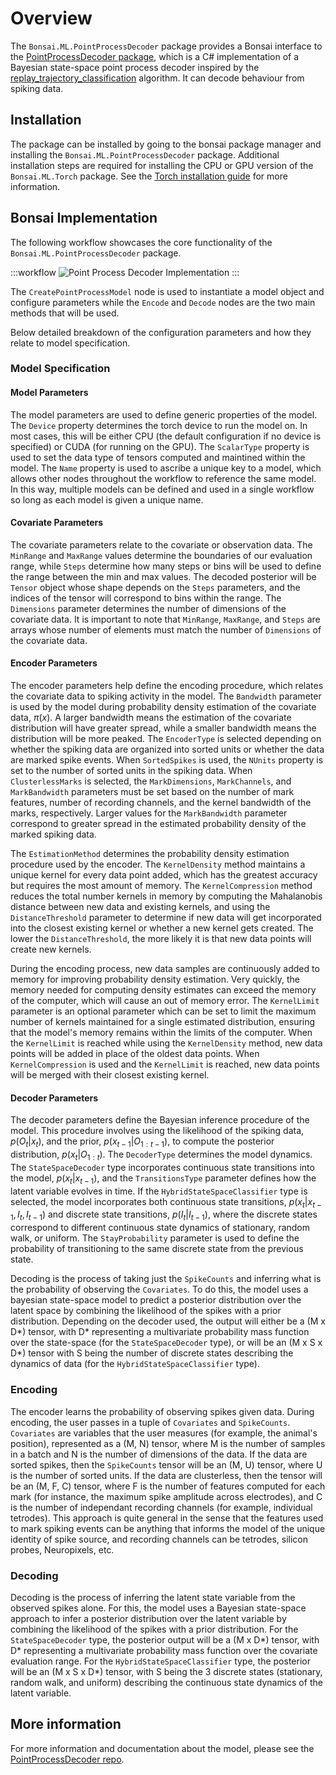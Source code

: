 # Overview

The `Bonsai.ML.PointProcessDecoder` package provides a Bonsai interface to the [PointProcessDecoder package](https://github.com/ncguilbeault/PointProcessDecoder), which is a C# implementation of a Bayesian state-space point process decoder inspired by the [replay_trajectory_classification](https://github.com/Eden-Kramer-Lab/replay_trajectory_classification) algorithm. It can decode behaviour from spiking data. 

## Installation

The package can be installed by going to the bonsai package manager and installing the `Bonsai.ML.PointProcessDecoder` package. Additional installation steps are required for installing the CPU or GPU version of the `Bonsai.ML.Torch` package. See the [Torch installation guide](../Torch/torch-overview.md) for more information.

## Bonsai Implementation

The following workflow showcases the core functionality of the `Bonsai.ML.PointProcessDecoder` package.

:::workflow
![Point Process Decoder Implementation](~/workflows/PointProcessDecoder.bonsai)
:::

The `CreatePointProcessModel` node is used to instantiate a model object and configure parameters while the `Encode` and `Decode` nodes are the two main methods that will be used.

Below detailed breakdown of the configuration parameters and how they relate to model specification. 

### Model Specification

#### Model Parameters

The model parameters are used to define generic properties of the model. The `Device` property determines the torch device to run the model on. In most cases, this will be either CPU (the default configuration if no device is specified) or CUDA (for running on the GPU). The `ScalarType` property is used to set the data type of tensors computed and maintined within the model. The `Name` property is used to ascribe a unique key to a model, which allows other nodes throughout the workflow to reference the same model. In this way, multiple models can be defined and used in a single workflow so long as each model is given a unique name.  

#### Covariate Parameters

The covariate parameters relate to the covariate or observation data. The `MinRange` and `MaxRange` values determine the boundaries of our evaluation range, while `Steps` determine how many steps or bins will be used to define the range between the min and max values. The decoded posterior will be `Tensor` object whose shape depends on the `Steps` parameters, and the indices of the tensor will correspond to bins within the range. The `Dimensions` parameter determines the number of dimensions of the covariate data. It is important to note that `MinRange`, `MaxRange`, and `Steps` are arrays whose number of elements must match the number of `Dimensions` of the covariate data. 

#### Encoder Parameters

The encoder parameters help define the encoding procedure, which relates the covariate data to spiking activity in the model. The `Bandwidth` parameter is used by the model during probability density estimation of the covariate data, $\pi(x)$. A larger bandwidth means the estimation of the covariate distribution will have greater spread, while a smaller bandwidth means the distribution will be more peaked. The `EncoderType` is selected depending on whether the spiking data are organized into sorted units or whether the data are marked spike events. When `SortedSpikes` is used, the `NUnits` property is set to the number of sorted units in the spiking data. When `ClusterlessMarks` is selected, the `MarkDimensions`, `MarkChannels`, and `MarkBandwidth` parameters must be set based on the number of mark features, number of recording channels, and the kernel bandwidth of the marks, respectively. Larger values for the `MarkBandwidth` parameter correspond to greater spread in the estimated probability density of the marked spiking data.

The `EstimationMethod` determines the probability density estimation procedure used by the encoder. The `KernelDensity` method maintains a unique kernel for every data point added, which has the greatest accuracy but requires the most amount of memory. The `KernelCompression` method reduces the total number kernels in memory by computing the Mahalanobis distance between new data and existing kernels, and using the `DistanceThreshold` parameter to determine if new data will get incorporated into the closest existing kernel or whether a new kernel gets created. The lower the `DistanceThreshold`, the more likely it is that new data points will create new kernels. 

During the encoding process, new data samples are continuously added to memory for improving probability density estimation. Very quickly, the memory needed for computing density estimates can exceed the memory of the computer, which will cause an out of memory error. The `KernelLimit` parameter is an optional parameter which can be set to limit the maximum number of kernels maintained for a single estimated distribution, ensuring that the model's memory remains within the limits of the computer. When the `KernelLimit` is reached while using the `KernelDensity` method, new data points will be added in place of the oldest data points. When `KernelCompression` is used and the `KernelLimit` is reached, new data points will be merged with their closest existing kernel.

#### Decoder Parameters

The decoder parameters define the Bayesian inference procedure of the model. This procedure involves using the likelihood of the spiking data, $p(O_t|x_t)$, and the prior, $p(x_{t-1}|O_{1:t-1})$, to compute the posterior distribution, $p(x_t|O_{1:t})$. The `DecoderType` determines the model dynamics. The `StateSpaceDecoder` type incorporates continuous state transitions into the model, $p(x_t|x_{t-1})$, and the `TransitionsType` parameter defines how the latent variable evolves in time. If the `HybridStateSpaceClassifier` type is selected, the model incorporates both continuous state transitions, $p(x_t|x_{t-1},I_t,I_{t-1})$ and discrete state transitions, $p(I_t|I_{t-1})$, where the discrete states correspond to different continuous state dynamics of stationary, random walk, or uniform. The `StayProbability` parameter is used to define the probability of transitioning to the same discrete state from the previous state.

Decoding is the process of taking just the `SpikeCounts` and inferring what is the probability of observing the `Covariates`. To do this, the model uses a bayesian state-space model to predict a posterior distribution over the latent space by combining the likelihood of the spikes with a prior distribution. Depending on the decoder used, the output will either be a (M x D*) tensor, with D* representing a multivariate probability mass function over the state-space (for the `StateSpaceDecoder` type), or will be an (M x S x D*) tensor with S being the number of discrete states describing the dynamics of data (for the `HybridStateSpaceClassifier` type).

### Encoding

The encoder learns the probability of observing spikes given data. During encoding, the user passes in a tuple of `Covariates` and `SpikeCounts`. `Covariates` are variables that the user measures (for example, the animal's position), represented as a (M, N) tensor, where M is the number of samples in a batch and N is the number of dimensions of the data. If the data are sorted spikes, then the `SpikeCounts` tensor will be an (M, U) tensor, where U is the number of sorted units. If the data are clusterless, then the tensor will be an (M, F, C) tensor, where F is the number of features computed for each mark (for instance, the maximum spike amplitude across electrodes), and C is the number of independant recording channels (for example, individual tetrodes). This approach is quite general in the sense that the features used to mark spiking events can be anything that informs the model of the unique identity of spike source, and recording channels can be tetrodes, silicon probes, Neuropixels, etc.

### Decoding

Decoding is the process of inferring the latent state variable from the observed spikes alone. For this, the model uses a Bayesian state-space approach to infer a posterior distribution over the latent variable by combining the likelihood of the spikes with a prior distribution. For the `StateSpaceDecoder` type, the posterior output will be a (M x D*) tensor, with D* representing a multivariate probability mass function over the covariate evaluation range. For the `HybridStateSpaceClassifier` type, the posterior will be an (M x S x D*) tensor, with S being the 3 discrete states (stationary, random walk, and uniform) describing the continuous state dynamics of the latent variable.

## More information

For more information and documentation about the model, please see the [PointProcessDecoder repo](https://github.com/ncguilbeault/PointProcessDecoder).